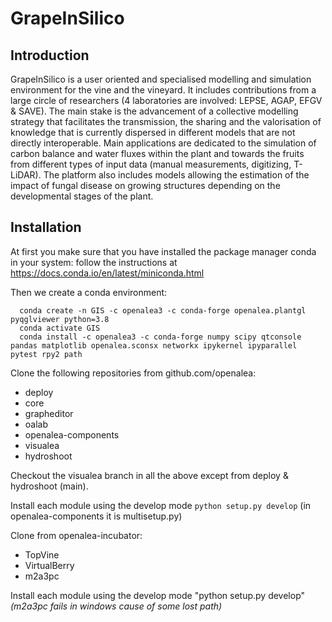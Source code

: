 # GrapeInSilico

## Introduction
GrapeInSilico is a user oriented and specialised modelling and simulation environment for the vine and the vineyard. It includes contributions from a large circle of researchers (4 laboratories are involved: LEPSE, AGAP, EFGV & SAVE). The main stake is the advancement of a collective modelling strategy that facilitates the transmission, the sharing and the valorisation of knowledge that is currently dispersed in different models that are not directly interoperable. Main applications are dedicated to the simulation of carbon balance and water fluxes within the plant and towards the fruits from different types of input data (manual measurements, digitizing, T-LiDAR). The platform also includes models allowing the estimation of the impact of fungal disease on growing structures depending on the developmental stages of the plant.

## Installation

At first you make sure that you have installed the package manager conda in your system: follow the instructions at https://docs.conda.io/en/latest/miniconda.html

Then we create a conda environment:

      conda create -n GIS -c openalea3 -c conda-forge openalea.plantgl pyqglviewer python=3.8
      conda activate GIS
      conda install -c openalea3 -c conda-forge numpy scipy qtconsole pandas matplotlib openalea.sconsx networkx ipykernel ipyparallel pytest rpy2 path

Clone the following repositories from github.com/openalea:

*    deploy
*    core
*    grapheditor
*    oalab
*    openalea-components
*    visualea
*    hydroshoot

Checkout the visualea branch in all the above except from deploy & hydroshoot (main).

Install each module using the develop mode
```python setup.py develop```     (in openalea-components it is multisetup.py)

Clone from openalea-incubator:
    
*    TopVine
*    VirtualBerry
*    m2a3pc

Install each module using the develop mode
"python setup.py develop"    _(m2a3pc fails in windows cause of some lost path)_
